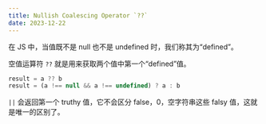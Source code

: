 ```yaml
---
title: Nullish Coalescing Operator `??`  
date: 2023-12-22
---
```


在 JS 中，当值既不是 null 也不是 undefined 时，我们称其为“defined”。

空值运算符 `??` 就是用来获取两个值中第一个“defined”值。

```js
result = a ?? b
result = (a !== null && a !== undefined) ? a : b
```

`||` 会返回第一个 truthy 值，它不会区分 false，0，空字符串这些 falsy 值，这就是唯一的区别了。
